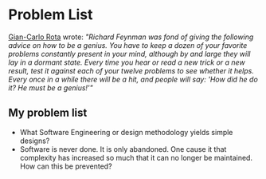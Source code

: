 # Problem List

[Gian-Carlo Rota](http://alumni.media.mit.edu/~cahn/life/gian-carlo-rota-10-lessons.html#feynmann) wrote: _"Richard Feynman was fond of giving the following advice on how to be a genius. You have to keep a dozen of your favorite problems constantly present in your mind, although by and large they will lay in a dormant state. Every time you hear or read a new trick or a new result, test it against each of your twelve problems to see whether it helps. Every once in a while there will be a hit, and people will say: 'How did he do it? He must be a genius!'"_


## My problem list

* What Software Engineering or design methodology yields simple designs?
* Software is never done. It is only abandoned. One cause it that complexity has increased so much that it can no longer be maintained. How can this be prevented?
